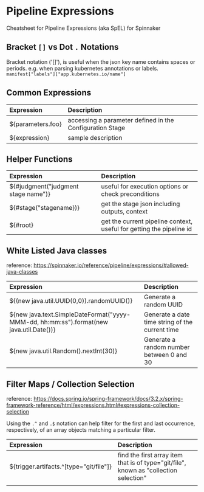 # Pipeline Expressions
Cheatsheet for Pipeline Expressions (aka SpEL) for Spinnaker

## Bracket `[]` vs Dot `.` Notations
Bracket notation ('[]'), is useful when the json key name contains spaces or periods. e.g. when parsing kubernetes annotations or labels.  `manifest["labels"]["app.kubernetes.io/name"]`

## Common Expressions

| Expression          | Description                                              |
| :---                | :----------------------------------------------------    |
| ${parameters.foo}   | accessing a parameter defined in the Configuration Stage |
| ${expression}       | sample description                                       |


## Helper Functions

| Expression                            | Description                                          |
| :---                                  | :---                                                 |
| ${#judgment("judgment stage name")}   | useful for execution options or check preconditions  |
| ${#stage("stagename})}                | get the stage json including outputs, context        |
| ${#root}                              | get the current pipeline context, useful for getting the pipeline id |


## White Listed Java classes
reference: https://spinnaker.io/reference/pipeline/expressions/#allowed-java-classes

| Expression                                                                              | Description                                           |
| :---                                                                                    | :---                                                  |
| ${(new java.util.UUID(0,0)).randomUUID()}                                               | Generate a random UUID                                |
| ${new java.text.SimpleDateFormat("yyyy-MMM-dd, hh:mm:ss").format(new java.util.Date())} | Generate a date time string of the current time       |
| ${new java.util.Random().nextInt(30)}                                                   | Generate a random number between 0 and 30             |




## Filter Maps / Collection Selection
reference: https://docs.spring.io/spring-framework/docs/3.2.x/spring-framework-reference/html/expressions.html#expressions-collection-selection

Using the `.^` and `.$` notation can help filter for the first and last occurrence, respectively, of an array objects matching a particular filter. 


| Expression                              | Description                                           |
| :---                                    | :---                                                  |
| ${trigger.artifacts.^[type="git/file"]} | find the first array item that is of type="git/file", known as "collection selection"  |
|                                         |                                       |
